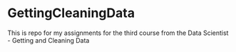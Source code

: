 GettingCleaningData
===================

This is repo for my assignments for the third course from the Data Scientist  - Getting and Cleaning Data
